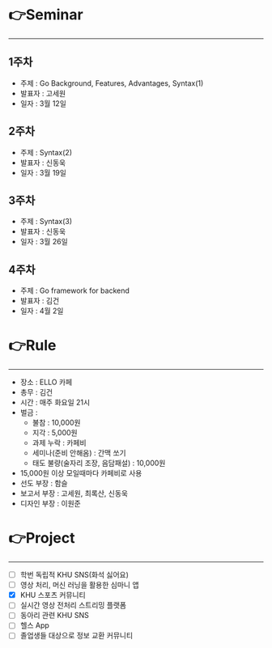 # 👉Seminar
---
## 1주차
- 주제 : Go Background, Features, Advantages, Syntax(1)
- 발표자 : 고세원
- 일자 : 3월 12일

## 2주차
- 주제 : Syntax(2)
- 발표자 : 신동욱
- 일자 : 3월 19일

## 3주차
- 주제 : Syntax(3)
- 발표자 : 신동욱
- 일자 : 3월 26일

## 4주차
- 주제 : Go framework for backend
- 발표자 : 김건
- 일자 : 4월 2일

# 👉Rule
---
- 장소 : ELLO 카페
- 총무 : 김건
- 시간 : 매주 화요일 21시
- 벌금 :
    - 불참 : 10,000원
    - 지각 : 5,000원
    - 과제 누락 : 카페비
    - 세미나(준비 안해옴) : 간맥 쏘기
    - 태도 불량(술자리 조장, 음담패설) : 10,000원
- 15,000원 이상 모일때마다 카페비로 사용
- 선도 부장 : 함슬
- 보고서 부장 : 고세원, 최록산, 신동욱
- 디자인 부장 : 이원준

# 👉Project
---
- [ ] 학번 독립적 KHU SNS(화석 싫어요)
- [ ] 영상 처리, 머신 러닝을 활용한 심마니 앱
- [X] KHU 스포츠 커뮤니티
- [ ] 실시간 영상 전처리 스트리밍 플랫폼
- [ ] 동아리 관련 KHU SNS
- [ ] 헬스 App
- [ ] 졸업생들 대상으로 정보 교환 커뮤니티